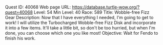 Quest ID: 40068
Web page URL: https://database.turtle-wow.org/?quest=40068
Level: 54
Min Level: 40
Race: 589
Title: Wobble-free Fizz Gear
Description: Now that I have everything I needed, I'm going to get to work! I will utilize the Turbocharged Wobble-free Fizz Disk and incorporate it into a few items. It'll take a little bit, so don't be too hurried, but when I'm done, you can choose which one you like most!
Objective: Wait for Fendo to finish his work.
